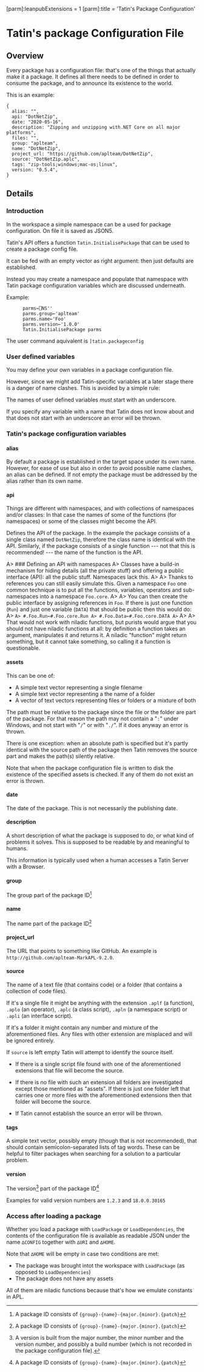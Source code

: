 [parm]:leanpubExtensions = 1
[parm]:title             = 'Tatin's Package Configuration'


# Tatin's package Configuration File

## Overview 

Every package has a configuration file: that's one of the things that actually make it a package. It defines all there needs to be defined in order to consume the package, and to announce its existence to the world.

This is an example:

```
{
  alias: "",
  api: "DotNetZip",
  date: "2020-05-16",
  description: "Zipping and unzipping with.NET Core on all major platforms",
  files: "",
  group: "aplteam",
  name: "DotNetZip",
  project_url: "https://github.com/aplteam/DotNetZip",
  source: "DotNetZip.aplc",
  tags: "zip-tools;windows;mac-os;linux",
  version: "0.5.4",
}
```
## Details

### Introduction

In the workspace a simple namespace can be a used for package configuration. On file it is saved as JSON5.

Tatin's API offers a function `Tatin.InitialisePackage` that can be used to create a package config file.

It can be fed with an empty vector as right argument: then just defaults are established.

Instead you may create a namespace and populate that namespace with Tatin package configuration variables which are discussed underneath.

Example:

```
      parms←⎕NS''
      parms.group←'aplteam'
      parms.name←'Foo'
      parms.version←'1.0.0'
      Tatin.InitialisePackage parms 
```

The user command aquivalent is `]tatin.packageconfig`


### User defined variables

You may define your own variables in a package configuration file.

However, since we might add Tatin-specific variables at a later stage there is a danger of name clashes. This is avoided by a simple rule:

The names of user defined variables _must_ start with an underscore.

If you specify any variable with a name that Tatin does not know about and that does not start with an underscore an error will be thrown.


### Tatin's package configuration variables

#### alias

By default a package is established in the target space under its own name. However, for ease of use but also in order to avoid possible name clashes, an alias can be defined. If not empty the package must be addressed by the alias rather than its own name.

#### api

Things are different with namespaces, and with collections of namespaces and/or classes: In that case the names of some of the functions (for namespaces) or some of the classes might become the API.

Defines the API of the package. In the example the package consists of a single class named `DotNetZip`, therefore the class name is identical with the API. Similarly, if the package consists of a single function --- not that this is recommended! --- the name of the function is the API.

A> ### Defining an API with namespaces
A> Classes have a build-in mechanism for hiding details (all the private stuff) and offering a public interface (API): all the public stuff. Namespaces lack this.
A>
A> Thanks to references you can still easily simulate this. Given a namespace `Foo` one common technique is to put all the functions, variables, operators and sub-namespaces into a namespace `Foo.core`.
A> 
A> You can then create the public interface by assigning references in `Foo`. If there is just one function (`Run`) and just one variable (`DATA`) that should be public then this would do:
A> ```
A> #.Foo.Run←#.Foo.core.Run
A> #.Foo.Data←#.Foo.core.DATA
A> ```
A>
A> That would not work with niladic functions, but purists would argue that you should not have niladic functions at all: by definition a function takes an argument, manipulates it and returns it. A niladic "function" might return something, but it  cannot take something, so calling it a function is questionable.

#### assets

This can be one of:

* A simple text vector representing a single filename
* A simple text vector representing a the name of a folder
* A vector of text vectors representing files or folders or a mixture of both

The path must be relative to the package since the file or the folder are part of the package. For that reason the path may not contain a "`:`" under Windows, and not start with "`/`" or with "`./`". If it does anyway an error is thrown.

There is one exception: when an absolute path is specified but it's partly identical with the source path of the package then Tatin removes the source part and makes the path(s) silently relative. 

Note that when the package configuration file is written to disk the existence of the specified assets is checked. If any of them do not exist an error is thrown.

#### date

The date of the package. This is not necessarily the publishing date.

#### description

A short description of what the package is supposed to do, or what kind of problems it solves. This is supposed to be readable by and meaningful to humans.

This information is typically used when a human accesses a Tatin Server with a Browser.

#### group

The group part of the package ID[^id]

#### name

The name part of the package ID[^id]

#### project_url

The URL that points to something like GitHub. An example is `http://github.com/aplteam-MarkAPL-9.2.0`.

#### source

The name of a text file (that contains code) or a folder (that contains a collection of code files).

If it's a single file it might be anything with the extension `.aplf` (a function), `.aplo` (an operator), `.aplc` (a class script), `.apln` (a namespace script) or `.apli` (an interface script).

If it's a folder it might contain any number and mixture of the aforementioned files. Any files with other extension are misplaced and will be ignored entirely.

If `source` is left empty Tatin will attempt to identify the source itself.

* If there is a single script file found with one of the aforementioned extensions that file will become the source.

* If there is no file with such an extension all folders are investigated except those mentioned as "assets". If there is just one folder left that carries one or more files with the aforementioned extensions then that folder will become the source.

* If Tatin cannot establish the source an error will be thrown.

#### tags

A simple text vector, possibly empty (though that is not recommended), that should contain semicolon-separated lists of tag words. These can be helpful to filter packages when searching for a solution to a particular problem.

#### version

The version[^version] part of the package ID[^id]

[^id]: A package ID consists of `{group}-{name}-{major.{minor}.{patch}`
[^version]: A version is built from the major number, the minor number and the version number, and possibly a build number (which is not recorded in the package configuration file). 

  Examples for valid version numbers are `1.2.3` and `18.0.0.30165`

### Access after loading a package

Whether you load a package with `LoadPackage` or `LoadDependencies`, the contents of the configuration file is available as readable JSON under the name `∆CONFIG` together with `∆URI` and `∆HOME`.

Note that `∆HOME` will be empty in case two conditions are met:

* The package was brought intot the workspace with `LoadPackage` (as opposed to `LoadDependencies`)
* The package does not have any assets

All of them are niladic functions because that's how we emulate constants in APL.